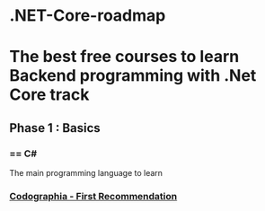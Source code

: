 # .NET-Core-roadmap
<h1>The best free courses to learn Backend programming with .Net Core track </h1>
<h2>Phase 1 : Basics</h2>
<h3>== C#</h3>
<p>The main programming language to learn</p>
<h3><a href="https://www.youtube.com/playlist?list=PLX1bW_GeBRhCU9l7examhVrARmXHHRrLR">Codographia - First Recommendation</a></h3>
